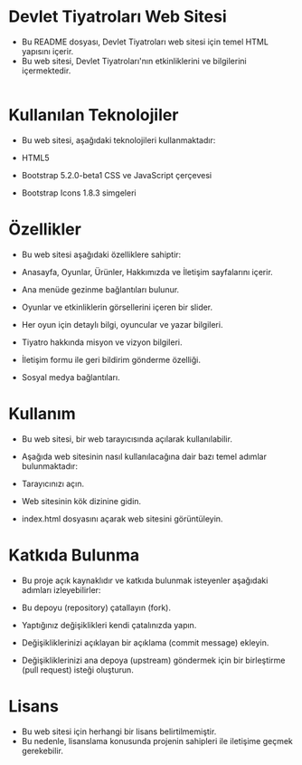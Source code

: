 # Devlet Tiyatroları Web Sitesi
- Bu README dosyası,  Devlet Tiyatroları web sitesi için temel HTML yapısını içerir. 
- Bu web sitesi,  Devlet Tiyatroları'nın etkinliklerini ve bilgilerini içermektedir.

<img src="/gif/gif.gif" alt="">

# Kullanılan Teknolojiler
- Bu web sitesi, aşağıdaki teknolojileri kullanmaktadır:

- HTML5
- Bootstrap 5.2.0-beta1 CSS ve JavaScript çerçevesi
- Bootstrap Icons 1.8.3 simgeleri

# Özellikler
- Bu web sitesi aşağıdaki özelliklere sahiptir:

- Anasayfa, Oyunlar, Ürünler, Hakkımızda ve İletişim sayfalarını içerir.
- Ana menüde gezinme bağlantıları bulunur.
- Oyunlar ve etkinliklerin görsellerini içeren bir slider.
- Her oyun için detaylı bilgi, oyuncular ve yazar bilgileri.
- Tiyatro hakkında misyon ve vizyon bilgileri.
- İletişim formu ile geri bildirim gönderme özelliği.
- Sosyal medya bağlantıları.

# Kullanım
- Bu web sitesi, bir web tarayıcısında açılarak kullanılabilir. 
- Aşağıda web sitesinin nasıl kullanılacağına dair bazı temel adımlar bulunmaktadır:

- Tarayıcınızı açın.
- Web sitesinin kök dizinine gidin.
- index.html dosyasını açarak web sitesini görüntüleyin.

# Katkıda Bulunma
- Bu proje açık kaynaklıdır ve katkıda bulunmak isteyenler aşağıdaki adımları izleyebilirler:

- Bu depoyu (repository) çatallayın (fork).
- Yaptığınız değişiklikleri kendi çatalınızda yapın.
- Değişikliklerinizi açıklayan bir açıklama (commit message) ekleyin.
- Değişikliklerinizi ana depoya (upstream) göndermek için bir birleştirme (pull request) isteği oluşturun.

# Lisans
- Bu web sitesi için herhangi bir lisans belirtilmemiştir. 
- Bu nedenle, lisanslama konusunda projenin sahipleri ile iletişime geçmek gerekebilir.

